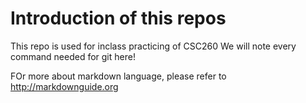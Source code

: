 # Introduction of this repos

This repo is used for inclass practicing of CSC260
We will note every command needed for git here!

FOr more about markdown language, please refer to http://markdownguide.org


